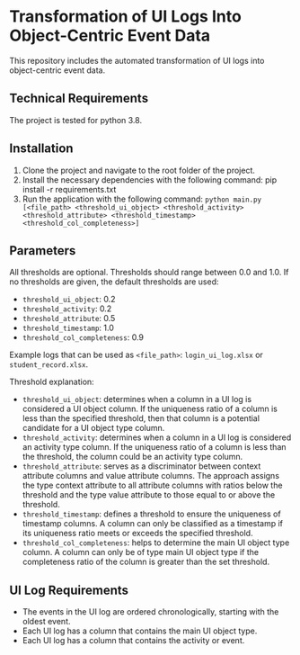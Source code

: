 # Transformation of UI Logs Into Object-Centric Event Data
This repository includes the automated transformation of UI logs into object-centric event data.

## Technical Requirements
The project is tested for python 3.8.

## Installation 
1. Clone the project and navigate to the root folder of the project.
2. Install the necessary dependencies with the following command:
   pip install -r requirements.txt
3. Run the application with the following command:
  `python main.py [<file_path> <threshold_ui_object> <threshold_activity> <threshold_attribute> <threshold_timestamp> <threshold_col_completeness>]`

## Parameters 
All thresholds are optional. Thresholds should range between 0.0 and 1.0. If no thresholds are given, the default thresholds are used: 
- `threshold_ui_object`: 0.2
- `threshold_activity`: 0.2
- `threshold_attribute`: 0.5
- `threshold_timestamp`: 1.0
- `threshold_col_completeness`: 0.9

Example logs that can be used as `<file_path>`: `login_ui_log.xlsx` or `student_record.xlsx`.

Threshold explanation: 
- `threshold_ui_object`: determines when a column in a UI log is considered a UI object column. If the uniqueness ratio of a column is less than the specified threshold, then that column is a potential candidate for a UI object type column. 
- `threshold_activity`: determines when a column in a UI log is considered an activity type column. If the uniqueness ratio of a column is less than the threshold, the column could be an activity type column.
- `threshold_attribute`: serves as a discriminator between context attribute columns and value attribute columns. The approach assigns the type context attribute to all attribute columns with ratios below the threshold and the type value attribute to those equal to or above the threshold.
- `threshold_timestamp`: defines a threshold to ensure the uniqueness of timestamp columns. A column can only be classified as a timestamp if its uniqueness ratio meets or exceeds the specified threshold. 
- `threshold_col_completeness`: helps to determine the main UI object type column. A column can only be of type main UI object type if the completeness ratio of the column is greater than the set threshold.

## UI Log Requirements
- The events in the UI log are ordered chronologically, starting with the oldest event.
- Each UI log has a column that contains the main UI object type.
- Each UI log has a column that contains the activity or event.
